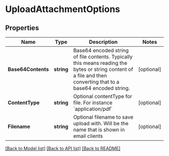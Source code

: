 # UploadAttachmentOptions

## Properties

Name | Type | Description | Notes
------------ | ------------- | ------------- | -------------
**Base64Contents** | **string** | Base64 encoded string of file contents. Typically this means reading the bytes or string content of a file and then converting that to a base64 encoded string. | [optional] 
**ContentType** | **string** | Optional contentType for file. For instance &#x60;application/pdf&#x60; | [optional] 
**Filename** | **string** | Optional filename to save upload with. Will be the name that is shown in email clients | [optional] 

[[Back to Model list]](../README#documentation-for-models) [[Back to API list]](../README#documentation-for-api-endpoints) [[Back to README]](../README)


